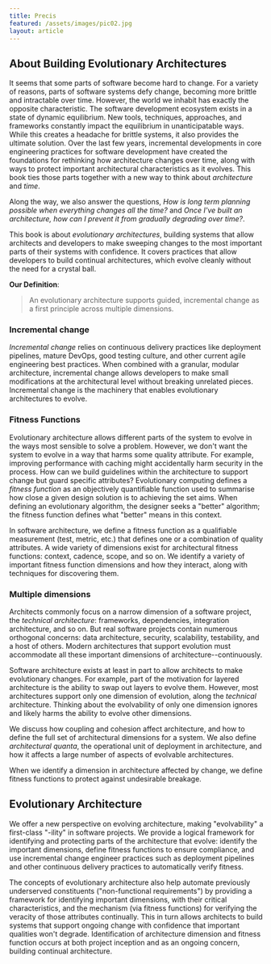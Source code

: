 ```yaml
---
title: Precis
featured: /assets/images/pic02.jpg
layout: article
---
```


## About Building Evolutionary Architectures

It seems that some parts of software become hard to change. For a variety of reasons, parts of software systems defy change, becoming more brittle and intractable over time. However, the world we inhabit has exactly the opposite characteristic. The software development ecosystem exists in a state of dynamic equilibrium. New tools, techniques, approaches, and frameworks constantly impact the equilibrium in unanticipatable ways. While this creates a headache for brittle systems, it also provides the ultimate solution. Over the last few years, incremental developments in core engineering practices for software development have created the foundations for rethinking how architecture changes over time, along with ways to protect important architectural characteristics as it evolves. This book ties those parts together with a new way to think about _architecture_ and _time_. 

Along the way, we also answer the questions, _How is long term planning possible when everything changes all the time?_ and _Once I've built an architecture, how can I prevent it from gradually degrading over time?_.

This book is about _evolutionary architectures_, building systems that allow architects and developers to make sweeping changes to the most important parts of their systems with confidence. It covers practices that allow developers to build continual architectures, which evolve cleanly without the need for a crystal ball. 

__Our Definition__: 

> An evolutionary architecture supports guided, incremental change as a first principle across multiple dimensions.

### Incremental change

_Incremental change_ relies on continuous delivery practices like deployment pipelines, mature DevOps, good testing culture, and other current agile engineering best practices. When combined with a granular, modular architecture, incremental change allows developers to make small modifications at the architectural level without breaking unrelated pieces. Incremental change is the machinery that enables evolutionary architectures to evolve.

### Fitness Functions
Evolutionary architecture allows different parts of the system to evolve in the ways most sensible to solve a problem. However, we don't want the system to evolve in a way that harms some quality attribute. For example, improving performance with caching might accidentally harm security in the process. How can we build guidelines within the architecture to support change but guard specific attributes? Evolutionary computing defines a _fitness function_ as an objectively quantifiable function used to summarise how close a given design solution is to achieving the set aims. When defining an evolutionary algorithm, the designer seeks a "better" algorithm; the fitness function defines what "better" means in this context. 

In software architecture, we define a fitness function as a qualifiable measurement (test, metric, etc.) that defines one or a combination of quality attributes. A wide variety of dimensions exist for architectural fitness functions: context, cadence, scope, and so on. We identify a variety of important fitness function dimensions and how they interact, along with techniques for discovering them.

### Multiple dimensions
Architects commonly focus on a narrow dimension of a software project, the _technical architecture_: frameworks, dependencies, integration architecture, and so on. But real software projects contain numerous orthogonal concerns: data architecture, security, scalability, testability, and a host of others. Modern architectures that support evolution must accommodate all these important dimensions of architecture--continuously.

Software architecture exists at least in part to allow architects to make evolutionary changes. For example, part of the motivation for layered architecture is the ability to swap out layers to evolve them. However, most architectures support only one dimension of evolution, along the _technical_ architecture. Thinking about the evolvability of only one dimension ignores and likely harms the ability to evolve other dimensions.

We discuss how coupling and cohesion affect architecture, and how to define the full set of architectural dimensions for a system. We also define _architectural quanta_, the operational unit of deployment in architecture, and how it affects a large number of aspects of evolvable architectures.

When we identify a dimension in architecture affected by change, we define fitness functions to protect against undesirable breakage. 

## Evolutionary Architecture
We offer a new perspective on evolving architecture, making "evolvability" a first-class "-ility" in software projects. We provide a logical framework for identifying and protecting parts of the architecture that evolve: identify the important dimensions, define fitness functions to ensure compliance, and use incremental change engineer practices such as deployment pipelines and other continuous delivery practices to automatically verify fitness.

The concepts of evolutionary architecture also help automate previously underserved constituents ("non-functional requirements") by providing a framework for identifying important dimensions, with their critical characteristics, and the mechanism (via fitness functions) for verifying the veracity of those attributes continually. This in turn allows architects to build systems that support ongoing change with confidence that important qualities won't degrade. Identification of architecture dimension and fitness function occurs at both project inception and as an ongoing concern, building continual architecture.
